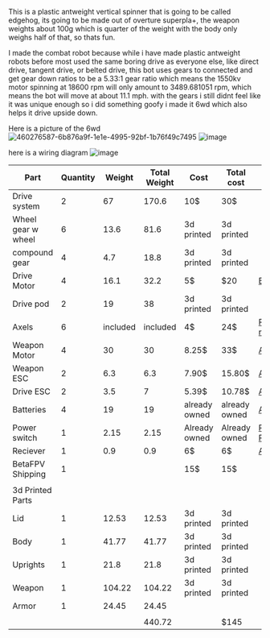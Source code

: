 This is a plastic antweight vertical spinner that is going to be called edgehog, its going to be made out of overture superpla+, the weapon weights about 100g which is quarter of the weight with the body only weighs half of that, so thats fun. 

I made the combat robot because while i have made plastic antweight robots before most used the same boring drive as everyone else, like direct drive, tangent drive, or belted drive, this bot uses gears to connected and get gear down ratios to be a 5.33:1 gear ratio which means the 1550kv motor spinning at 18600 rpm will only amount to 3489.681051 rpm, which means the bot will move at about 11.1 mph. with the gears i still didnt feel like it was unique enough so i did something goofy i made it 6wd which also helps it drive upside down.

Here is a picture of the 6wd
![460276587-6b876a9f-1e1e-4995-92bf-1b76f49c7495](https://github.com/user-attachments/assets/a78b8cde-81ee-4eb1-b205-78f7e66cc159)
![image](https://github.com/user-attachments/assets/adb45def-cf51-40ce-9aab-30b8872dc90b)

here is a wiring diagram
![image](https://github.com/user-attachments/assets/c8724b4d-e60a-4385-b345-0dfa3ba79738)


| Part               | Quantity | Weight   | Total Weight | Cost          | Total cost    | Provider                                                                                                                                                                                                                                                                                                                                                                                                                                                                                                            |
|--------------------|----------|----------|--------------|---------------|---------------|---------------------------------------------------------------------------------------------------------------------------------------------------------------------------------------------------------------------------------------------------------------------------------------------------------------------------------------------------------------------------------------------------------------------------------------------------------------------------------------------------------------------|
| Drive system       | 2        | 67       | 170.6        | 10$           | 30$           |                                                                                                                                                                                                                                                                                                                                                                                                                                                                                                                     |
| Wheel gear w wheel | 6        | 13.6     | 81.6         | 3d printed    | 3d printed    |                                                                                                                                                                                                                                                                                                                                                                                                                                                                                                                     |
| compound gear      | 4        | 4.7      | 18.8         | 3d printed    | 3d printed    |                                                                                                                                                                                                                                                                                                                                                                                                                                                                                                                     |
| Drive Motor        | 4        | 16.1     | 32.2         | 5$            | $20           | [BetaFPV](https://betafpv.com/products/1805-brushless-motors)                                                                                                                                                                                                                                                                                                                                                                                                                                                       |
| Drive pod          | 2        | 19       | 38           | 3d printed    | 3d printed    |                                                                                                                                                                                                                                                                                                                                                                                                                                                                                                                     |
| Axels              | 6        | included | included     | 4$            | 24$           | [Repeat robotics](https://repeat-robotics.com/buy/axle_ant/)                                                                                                                                                                                                                                                                                                                                                                                                                                                        |
| Weapon Motor       | 4        | 30       | 30           | 8.25$         | 33$           | [Amazon](https://a.co/d/59BtKMb)                                                                                                                                                                                                                                                                                                                                                                                                                                                                                    |
| Weapon ESC         | 2        | 6.3      | 6.3          | 7.90$         | 15.80$        | [Aliexpress](https://www.aliexpress.us/item/3256808227888337.html?spm=a2g0o.productlist.main.3.7d0ec2aeXYVqxC&algo_pvid=0d88b4f9-8e32-437a-8c93-cd09f2f562e2&algo_exp_id=0d88b4f9-8e32-437a-8c93-cd09f2f562e2-2&pdp_ext_f=%7B%22order%22%3A%2265%22%2C%22eval%22%3A%221%22%7D&pdp_npi=4%40dis%21USD%212.59%212.25%21%21%212.59%212.25%21%40210318e817504367036912152ee331%2112000044950103986%21sea%21US%212956977473%21XZ&curPageLogUid=W6uNzytQSYNw&utparam-url=scene%3Asearch%7Cquery_from%3A#nav-specification) |
| Drive ESC          | 2        | 3.5      | 7            | 5.39$         | 10.78$        | [Aliexpress](https://www.aliexpress.us/item/3256808227888337.html?spm=a2g0o.productlist.main.3.7d0ec2aeXYVqxC&algo_pvid=0d88b4f9-8e32-437a-8c93-cd09f2f562e2&algo_exp_id=0d88b4f9-8e32-437a-8c93-cd09f2f562e2-2&pdp_ext_f=%7B%22order%22%3A%2265%22%2C%22eval%22%3A%221%22%7D&pdp_npi=4%40dis%21USD%212.59%212.25%21%21%212.59%212.25%21%40210318e817504367036912152ee331%2112000044950103986%21sea%21US%212956977473%21XZ&curPageLogUid=W6uNzytQSYNw&utparam-url=scene%3Asearch%7Cquery_from%3A#nav-specification) |
| Batteries          | 4        | 19       | 19           | already owned | already owned | [Amazon](https://www.amazon.com/dp/B0D2L17M8H?ref=ppx_yo2ov_dt_b_fed_asin_title)                                                                                                                                                                                                                                                                                                                                                                                                                                    |
| Power switch       | 1        | 2.15     | 2.15         | Already owned | Already owned | [Repeat Robotics](https://repeat-robotics.com/buy/fingertech-switch/)                                                                                                                                                                                                                                                                                                                                                                                                                                               |
| Reciever           | 1        | 0.9      | 0.9          | 6$            | 6$            | [Aliexpress](https://www.aliexpress.us/item/3256804714662317.html?spm=a2g0o.cart.0.0.6c8138damJGm9i&mp=1&pdp_npi=5%40dis%21USD%21USD%206.16%21USD%206.16%21%21USD%204.16%21%21%21%402101ef7017504365178903148e6532%2112000030953927637%21ct%21US%212956977473%21%211%210&gatewayAdapt=glo2usa)                                                                                                                                                                                                                      |
| BetaFPV Shipping   | 1        |          |              | 15$           | 15$           |                                                                                                                                                                                                                                                                                                                                                                                                                                                                                                                     |
|                    |          |          |              |               |               |                                                                                                                                                                                                                                                                                                                                                                                                                                                                                                                     |
| 3d Printed Parts   |          |          |              |               |               |                                                                                                                                                                                                                                                                                                                                                                                                                                                                                                                     |
| Lid                | 1        | 12.53    | 12.53        | 3d printed    | 3d printed    |                                                                                                                                                                                                                                                                                                                                                                                                                                                                                                                     |
| Body               | 1        | 41.77    | 41.77        | 3d printed    | 3d printed    |                                                                                                                                                                                                                                                                                                                                                                                                                                                                                                                     |
| Uprights           | 1        | 21.8     | 21.8         | 3d printed    | 3d printed    |                                                                                                                                                                                                                                                                                                                                                                                                                                                                                                                     |
| Weapon             | 1        | 104.22   | 104.22       | 3d printed    | 3d printed    |                                                                                                                                                                                                                                                                                                                                                                                                                                                                                                                     |
| Armor              | 1        | 24.45    | 24.45        |               |               |                                                                                                                                                                                                                                                                                                                                                                                                                                                                                                                     |
|                    |          |          |              |               |               |                                                                                                                                                                                                                                                                                                                                                                                                                                                                                                                     |
|                    |          |          | 440.72       |               | $145          |                                                                                                                                                                                                                                                                                                                                                                                                                                                                                                                     |
